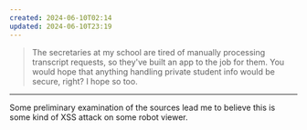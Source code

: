 ```yaml
---
created: 2024-06-10T02:14
updated: 2024-06-10T23:19
---
```


> The secretaries at my school are tired of manually processing transcript requests, so they've built an app to the job for them. You would hope that anything handling private student info would be secure, right? I hope so too.

---

Some preliminary examination of the sources lead me to believe this is some kind of XSS attack on some robot viewer.
